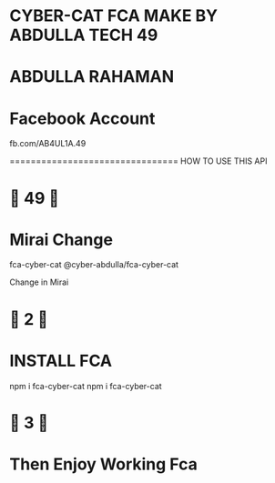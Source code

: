 # CYBER-CAT FCA MAKE BY ABDULLA TECH 49
# ABDULLA RAHAMAN

# Facebook Account 
fb.com/AB4UL1A.49

================================
HOW TO USE THIS API 

# 💜 49 💜

# Mirai Change 

fca-cyber-cat
@cyber-abdulla/fca-cyber-cat

Change in Mirai 

# 💸 2 💸

# INSTALL FCA 

npm i fca-cyber-cat
npm i fca-cyber-cat

# 💜 3 💜

# Then Enjoy Working Fca


